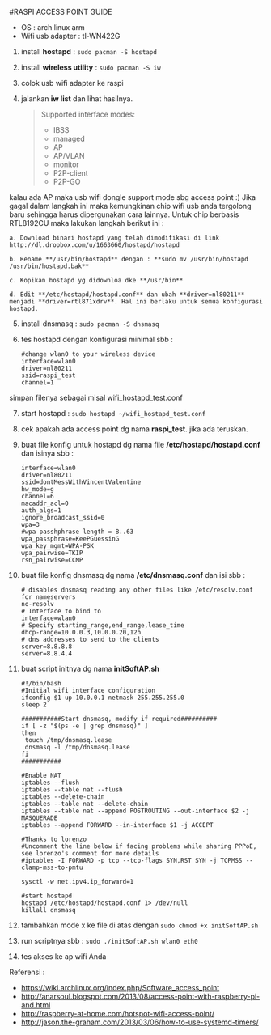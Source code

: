 #RASPI ACCESS POINT GUIDE

 - OS			: arch linux arm
 - Wifi usb adapter 	: tl-WN422G

1. install **hostapd** 			: `sudo pacman -S hostapd`
2. install **wireless utility** 	: `sudo pacman -S iw`
3. colok usb wifi adapter ke raspi
4. jalankan **iw list** dan lihat hasilnya.
	
	> Supported interface modes:
	> * IBSS
	> * managed
	> * AP			
	> * AP/VLAN
	> * monitor
	> * P2P-client
	> * P2P-GO

 kalau ada AP maka usb wifi dongle support mode sbg access point :)
 Jika gagal dalam langkah ini maka kemungkinan chip wifi usb anda tergolong baru sehingga harus dipergunakan cara   lainnya. Untuk chip berbasis RTL8192CU maka lakukan langkah berikut ini :

	a. Download binari hostapd yang telah dimodifikasi di link http://dl.dropbox.com/u/1663660/hostapd/hostapd

	b. Rename **/usr/bin/hostapd** dengan : **sudo mv /usr/bin/hostapd /usr/bin/hostapd.bak**

	c. Kopikan hostapd yg didownloa dke **/usr/bin**

	d. Edit **/etc/hostapd/hostapd.conf** dan ubah **driver=nl80211** menjadi **driver=rtl871xdrv**. Hal ini berlaku untuk semua konfigurasi hostapd.

5. install dnsmasq	: ```sudo pacman -S dnsmasq```
6. tes hostapd dengan konfigurasi minimal sbb :

	```
	#change wlan0 to your wireless device
	interface=wlan0
	driver=nl80211
	ssid=raspi_test
	channel=1
	```

 simpan filenya sebagai misal wifi_hostapd_test.conf

7. start hostapd : ```sudo hostapd ~/wifi_hostapd_test.conf```

8. cek apakah ada access point dg nama **raspi_test**. jika ada teruskan.
9. buat file konfig untuk hostapd dg nama file **/etc/hostapd/hostapd.conf** dan isinya sbb :

	```
	interface=wlan0
	driver=nl80211
	ssid=dontMessWithVincentValentine
	hw_mode=g
	channel=6
	macaddr_acl=0
	auth_algs=1
	ignore_broadcast_ssid=0
	wpa=3
	#wpa passhphrase length = 8..63
	wpa_passphrase=KeePGuessinG
	wpa_key_mgmt=WPA-PSK
	wpa_pairwise=TKIP
	rsn_pairwise=CCMP
	```

10. buat file konfig dnsmasq dg nama **/etc/dnsmasq.conf** dan isi sbb :

	```
	# disables dnsmasq reading any other files like /etc/resolv.conf for nameservers
	no-resolv
	# Interface to bind to
	interface=wlan0
	# Specify starting_range,end_range,lease_time
	dhcp-range=10.0.0.3,10.0.0.20,12h
	# dns addresses to send to the clients
	server=8.8.8.8
	server=8.8.4.4
	```

11. buat script initnya dg nama **initSoftAP.sh**

	```
	#!/bin/bash
	#Initial wifi interface configuration
	ifconfig $1 up 10.0.0.1 netmask 255.255.255.0
	sleep 2
	 
	###########Start dnsmasq, modify if required##########
	if [ -z "$(ps -e | grep dnsmasq)" ]
	then
	 touch /tmp/dnsmasq.lease
	 dnsmasq -l /tmp/dnsmasq.lease
	fi
	###########
	 
	#Enable NAT
	iptables --flush
	iptables --table nat --flush
	iptables --delete-chain
	iptables --table nat --delete-chain
	iptables --table nat --append POSTROUTING --out-interface $2 -j MASQUERADE
	iptables --append FORWARD --in-interface $1 -j ACCEPT
	 
	#Thanks to lorenzo
	#Uncomment the line below if facing problems while sharing PPPoE, see lorenzo's comment for more details
	#iptables -I FORWARD -p tcp --tcp-flags SYN,RST SYN -j TCPMSS --clamp-mss-to-pmtu
	 
	sysctl -w net.ipv4.ip_forward=1
	 
	#start hostapd
	hostapd /etc/hostapd/hostapd.conf 1> /dev/null
	killall dnsmasq
	```

12. tambahkan mode x ke file di atas dengan ```sudo chmod +x initSoftAP.sh```
13. run scriptnya sbb : ```sudo ./initSoftAP.sh wlan0 eth0```
14. tes akses ke ap wifi Anda

Referensi :
 - https://wiki.archlinux.org/index.php/Software_access_point
 - http://anarsoul.blogspot.com/2013/08/access-point-with-raspberry-pi-and.html
 - http://raspberry-at-home.com/hotspot-wifi-access-point/
 - http://jason.the-graham.com/2013/03/06/how-to-use-systemd-timers/
